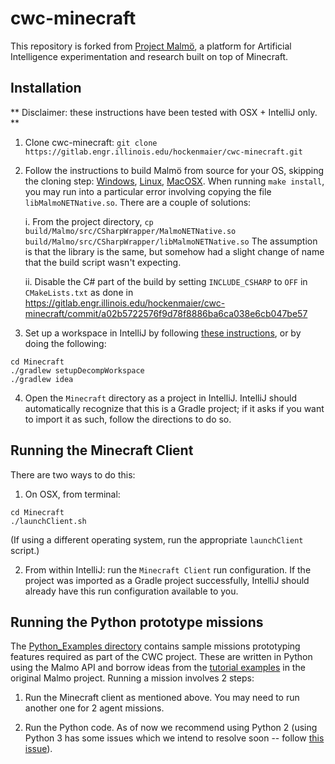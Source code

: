 # cwc-minecraft #

This repository is forked from [Project Malmö](https://github.com/Microsoft/malmo), a platform for Artificial Intelligence experimentation and research
built on top of Minecraft.



## Installation ##

** Disclaimer: these instructions have been tested with OSX + IntelliJ only. **

1. Clone cwc-minecraft: ``` git clone https://gitlab.engr.illinois.edu/hockenmaier/cwc-minecraft.git ```

2. Follow the instructions to build Malmö from source for your OS, skipping the cloning step: [Windows](doc/build_windows.md), [Linux](doc/build_linux.md), [MacOSX](doc/build_macosx.md). 
When running `make install`, you may run into a particular error involving copying the file `libMalmoNETNative.so`. There are a couple of solutions:

    i. From the project directory, ``` cp build/Malmo/src/CSharpWrapper/MalmoNETNative.so build/Malmo/src/CSharpWrapper/libMalmoNETNative.so ```
    The assumption is that the library is the same, but somehow had a slight change of name that the build script wasn't expecting.
    
    
    ii. Disable the C# part of the build by setting `INCLUDE_CSHARP` to `OFF` in `CMakeLists.txt` as done in https://gitlab.engr.illinois.edu/hockenmaier/cwc-minecraft/commit/a02b5722576f9d78f8886ba6ca038e6cb047be57


3. Set up a workspace in IntelliJ by following [these instructions](https://bedrockminer.jimdo.com/modding-tutorials/set-up-minecraft-forge/set-up-fast-setup/), or by doing the following:
```
cd Minecraft
./gradlew setupDecompWorkspace
./gradlew idea
```

4. Open the ``` Minecraft ``` directory as a project in IntelliJ. IntelliJ should automatically recognize that this is a Gradle project; if it asks if you want to import it as such, follow the directions to do so.



## Running the Minecraft Client ##

There are two ways to do this:

1. On OSX, from terminal:
``` 
cd Minecraft
./launchClient.sh
```
(If using a different operating system, run the appropriate `launchClient` script.)

2. From within IntelliJ: run the `Minecraft Client` run configuration. If the project was imported as a Gradle project successfully, IntelliJ should already have this run configuration available to you.



## Running the Python prototype missions ##

The [Python_Examples directory](https://gitlab-beta.engr.illinois.edu/hockenmaier/cwc-minecraft/tree/master/build/install/Python_Examples) contains sample missions prototyping features required as part of the CWC project.
These are written in Python using the Malmo API and borrow ideas from the [tutorial examples](https://github.com/Microsoft/malmo/tree/master/Malmo/samples/Python_examples) in the original Malmo project.
Running a mission involves 2 steps: 

1. Run the Minecraft client as mentioned above. You may need to run another one for 2 agent missions.

2. Run the Python code. As of now we recommend using Python 2 (using Python 3 has some issues which we intend to resolve soon -- follow [this issue](https://gitlab-beta.engr.illinois.edu/hockenmaier/cwc-minecraft/issues/6)).
